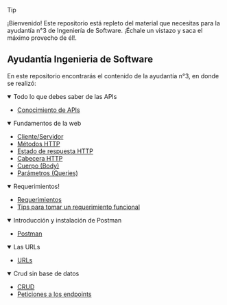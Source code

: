> [!TIP]
> ¡Bienvenido! Este repositorio está repleto del material que necesitas para la ayudantía n°3 de Ingeniería de Software. ¡Échale un vistazo y saca el máximo provecho de él!.

## Ayudantía Ingenieria de Software

En este repositorio encontrarás el contenido de la ayudantía n°3, en donde se realizó:

<details open>
<summary>Todo lo que debes saber de las APIs</summary>

- [Conocimiento de APIs](./APIs/APIs.md)

</details>

<details open>
<summary>Fundamentos de la web</summary>

- [Cliente/Servidor](./FundamentosWeb/Cliente-Servidor/Cliente-Servidor.md)
- [Métodos HTTP](./FundamentosWeb/MetodosHTTP/HTTP.md)
- [Estado de respuesta HTTP](./FundamentosWeb/Estados/Status.md)
- [Cabecera HTTP](./FundamentosWeb/Cabeceras/Headers.md)
- [Cuerpo (Body)](./FundamentosWeb/Cuerpo/Body.md)
- [Parámetros (Queries)](./FundamentosWeb/Parametros/Queries.md)

</details>

<details open>
<summary>Requerimientos!</summary>

- [Requerimientos](./requerimientos/requerimientos.md)
- [Tips para tomar un requerimiento funcional](./requerimientos/requerimientoFuncional.md)

</details>

<details open>
<summary>Introducción y instalación de Postman</summary>

- [Postman](./Introduccion-Postman/Postman.md)

</details>

<details open>
<summary>Las URLs</summary>

- [URLs](./Explicacion-URL/URL.md)

</details>

<details open>
<summary>Crud sin base de datos</summary>

- [CRUD](./Codigo-CRUD/README.md)
- [Peticiones a los endpoints](./Codigo-CRUD/Postman-Endpoints/Peticiones.md)

</details>